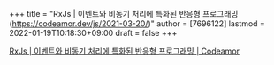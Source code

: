 +++
title = "RxJs | 이벤트와 비동기 처리에 특화된 반응형 프로그래밍(<https://codeamor.dev/js/2021-03-20/>)"
author = [7696122]
lastmod = 2022-01-19T10:18:30+09:00
draft = false
+++

[RxJs | 이벤트와 비동기 처리에 특화된 반응형 프로그래밍 | Codeamor](https://codeamor.dev/js/2021-03-20/)

